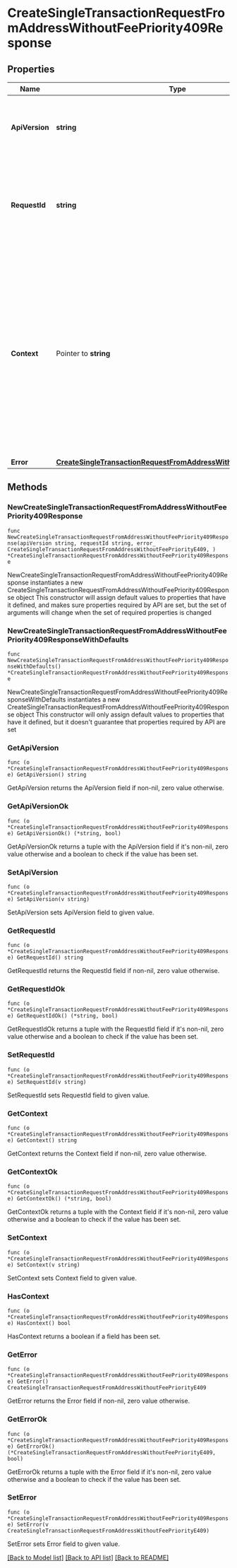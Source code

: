 # CreateSingleTransactionRequestFromAddressWithoutFeePriority409Response

## Properties

Name | Type | Description | Notes
------------ | ------------- | ------------- | -------------
**ApiVersion** | **string** | Specifies the version of the API that incorporates this endpoint. | 
**RequestId** | **string** | Defines the ID of the request. The &#x60;requestId&#x60; is generated by Crypto APIs and it&#39;s unique for every request. | 
**Context** | Pointer to **string** | In batch situations the user can use the context to correlate responses with requests. This property is present regardless of whether the response was successful or returned as an error. &#x60;context&#x60; is specified by the user. | [optional] 
**Error** | [**CreateSingleTransactionRequestFromAddressWithoutFeePriorityE409**](CreateSingleTransactionRequestFromAddressWithoutFeePriorityE409.md) |  | 

## Methods

### NewCreateSingleTransactionRequestFromAddressWithoutFeePriority409Response

`func NewCreateSingleTransactionRequestFromAddressWithoutFeePriority409Response(apiVersion string, requestId string, error_ CreateSingleTransactionRequestFromAddressWithoutFeePriorityE409, ) *CreateSingleTransactionRequestFromAddressWithoutFeePriority409Response`

NewCreateSingleTransactionRequestFromAddressWithoutFeePriority409Response instantiates a new CreateSingleTransactionRequestFromAddressWithoutFeePriority409Response object
This constructor will assign default values to properties that have it defined,
and makes sure properties required by API are set, but the set of arguments
will change when the set of required properties is changed

### NewCreateSingleTransactionRequestFromAddressWithoutFeePriority409ResponseWithDefaults

`func NewCreateSingleTransactionRequestFromAddressWithoutFeePriority409ResponseWithDefaults() *CreateSingleTransactionRequestFromAddressWithoutFeePriority409Response`

NewCreateSingleTransactionRequestFromAddressWithoutFeePriority409ResponseWithDefaults instantiates a new CreateSingleTransactionRequestFromAddressWithoutFeePriority409Response object
This constructor will only assign default values to properties that have it defined,
but it doesn't guarantee that properties required by API are set

### GetApiVersion

`func (o *CreateSingleTransactionRequestFromAddressWithoutFeePriority409Response) GetApiVersion() string`

GetApiVersion returns the ApiVersion field if non-nil, zero value otherwise.

### GetApiVersionOk

`func (o *CreateSingleTransactionRequestFromAddressWithoutFeePriority409Response) GetApiVersionOk() (*string, bool)`

GetApiVersionOk returns a tuple with the ApiVersion field if it's non-nil, zero value otherwise
and a boolean to check if the value has been set.

### SetApiVersion

`func (o *CreateSingleTransactionRequestFromAddressWithoutFeePriority409Response) SetApiVersion(v string)`

SetApiVersion sets ApiVersion field to given value.


### GetRequestId

`func (o *CreateSingleTransactionRequestFromAddressWithoutFeePriority409Response) GetRequestId() string`

GetRequestId returns the RequestId field if non-nil, zero value otherwise.

### GetRequestIdOk

`func (o *CreateSingleTransactionRequestFromAddressWithoutFeePriority409Response) GetRequestIdOk() (*string, bool)`

GetRequestIdOk returns a tuple with the RequestId field if it's non-nil, zero value otherwise
and a boolean to check if the value has been set.

### SetRequestId

`func (o *CreateSingleTransactionRequestFromAddressWithoutFeePriority409Response) SetRequestId(v string)`

SetRequestId sets RequestId field to given value.


### GetContext

`func (o *CreateSingleTransactionRequestFromAddressWithoutFeePriority409Response) GetContext() string`

GetContext returns the Context field if non-nil, zero value otherwise.

### GetContextOk

`func (o *CreateSingleTransactionRequestFromAddressWithoutFeePriority409Response) GetContextOk() (*string, bool)`

GetContextOk returns a tuple with the Context field if it's non-nil, zero value otherwise
and a boolean to check if the value has been set.

### SetContext

`func (o *CreateSingleTransactionRequestFromAddressWithoutFeePriority409Response) SetContext(v string)`

SetContext sets Context field to given value.

### HasContext

`func (o *CreateSingleTransactionRequestFromAddressWithoutFeePriority409Response) HasContext() bool`

HasContext returns a boolean if a field has been set.

### GetError

`func (o *CreateSingleTransactionRequestFromAddressWithoutFeePriority409Response) GetError() CreateSingleTransactionRequestFromAddressWithoutFeePriorityE409`

GetError returns the Error field if non-nil, zero value otherwise.

### GetErrorOk

`func (o *CreateSingleTransactionRequestFromAddressWithoutFeePriority409Response) GetErrorOk() (*CreateSingleTransactionRequestFromAddressWithoutFeePriorityE409, bool)`

GetErrorOk returns a tuple with the Error field if it's non-nil, zero value otherwise
and a boolean to check if the value has been set.

### SetError

`func (o *CreateSingleTransactionRequestFromAddressWithoutFeePriority409Response) SetError(v CreateSingleTransactionRequestFromAddressWithoutFeePriorityE409)`

SetError sets Error field to given value.



[[Back to Model list]](../README.md#documentation-for-models) [[Back to API list]](../README.md#documentation-for-api-endpoints) [[Back to README]](../README.md)


